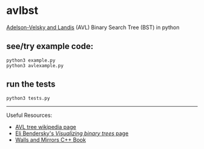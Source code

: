 # avlbst
[Adelson-Velsky and Landis](https://en.wikipedia.org/wiki/AVL_tree) (AVL) Binary Search Tree (BST) in python

## see/try example code:
    python3 example.py
    python3 avlexample.py

## run the tests
    python3 tests.py


---

Useful Resources:
- [AVL tree wikipedia page](https://en.wikipedia.org/wiki/AVL_tree)
- [Eli Bendersky's *Visualizing binary trees* page](https://eli.thegreenplace.net/2009/11/23/visualizing-binary-trees-with-graphviz)
- [Walls and Mirrors C++ Book](https://www.amazon.com/Data-Abstraction-Problem-Solving-Mirrors/dp/0134463978)


<!--

#### how to set `git push` to use ssh
    git remote set-url origin git@github.com:<username>/<project>.git
    git remote show origin

-->
